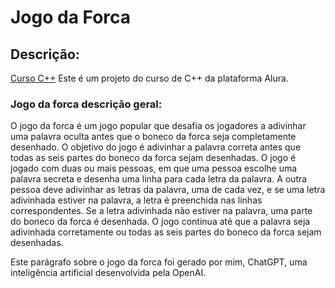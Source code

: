 # Jogo da Forca
## Descrição:
[Curso C++](https://cursos.alura.com.br/course/cpp-introducao-a-linguagem)
Este é um projeto do curso de C++ da plataforma Alura. 
### Jogo da forca descrição geral:
O jogo da forca é um jogo popular que desafia os jogadores a adivinhar uma palavra oculta antes que o boneco da forca seja completamente desenhado. O objetivo do jogo é adivinhar a palavra correta antes que todas as seis partes do boneco da forca sejam desenhadas. O jogo é jogado com duas ou mais pessoas, em que uma pessoa escolhe uma palavra secreta e desenha uma linha para cada letra da palavra. A outra pessoa deve adivinhar as letras da palavra, uma de cada vez, e se uma letra adivinhada estiver na palavra, a letra é preenchida nas linhas correspondentes. Se a letra adivinhada não estiver na palavra, uma parte do boneco da forca é desenhada. O jogo continua até que a palavra seja adivinhada corretamente ou todas as seis partes do boneco da forca sejam desenhadas.

Este parágrafo sobre o jogo da forca foi gerado por mim, ChatGPT, uma inteligência artificial desenvolvida pela OpenAI.
